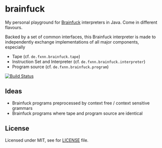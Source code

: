 # brainfuck
My personal playground for [Brainfuck](http://en.wikipedia.org/Brainfuck) interpreters in Java. Come in different flavours.

Backed by a set of common interfaces, this Brainfuck interpreter is made to independently exchange implementations of all major components, especially

* Tape (cf. `de.fxnn.brainfuck.tape`)
* Instruction Set and Interpreter (cf. `de.fxnn.brainfuck.interpreter`)
* Program source (cf. `de.fxnn.brainfuck.program`)

[![Build Status](https://travis-ci.org/fxnn/brainfuck.svg)](https://travis-ci.org/fxnn/brainfuck)

## Ideas

* Brainfuck programs preprocessed by context free / context sensitive grammars
* Brainfuck programs where tape and program source are identical

## License

Licensed under MIT, see for [LICENSE](LICENSE) file.
